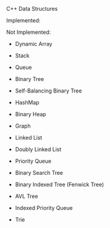 C++ Data Structures

Implemented:

Not Implemented:
- Dynamic Array
- Stack
- Queue
- Binary Tree
- Self-Balancing Binary Tree
- HashMap
- Binary Heap
- Graph
- Linked List
- Doubly Linked List


- Priority Queue
- Binary Search Tree
- Binary Indexed Tree (Fenwick Tree)
- AVL Tree
- Indexed Priority Queue
- Trie

